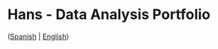 # Hans - Data Analysis Portfolio 
([Spanish](https://github.com/HansAllTech/Hans_Data_Analysis_Portfolio/blob/main/Proyectos.md#tabla-de-contenido-es--en) | [English](https://github.com/HansAllTech/Hans_Data_Analysis_Portfolio/blob/main/Projects.md#table-of-content-es--en))
    
                                                                 
                                                      
                                       
                       
                     
              
         
     
        
  
   
      
  
  
 
 
